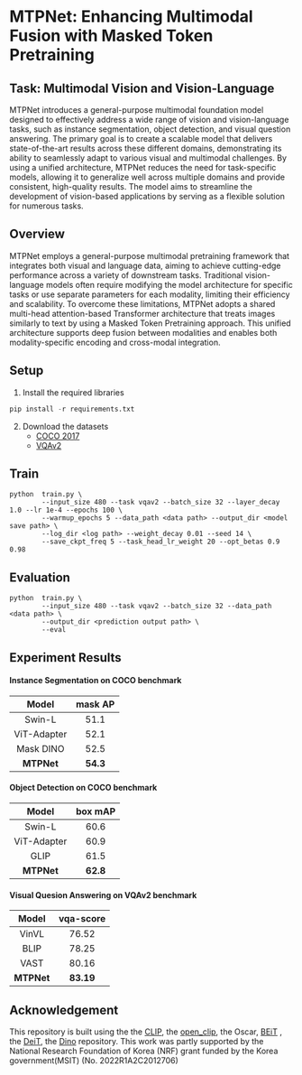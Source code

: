# MTPNet: Enhancing Multimodal Fusion with Masked Token Pretraining

## Task: Multimodal Vision and Vision-Language

MTPNet introduces a general-purpose multimodal foundation model designed to effectively address a wide range of vision and vision-language tasks, such as instance segmentation, object detection, and visual question answering. The primary goal is to create a scalable model that delivers state-of-the-art results across these different domains, demonstrating its ability to seamlessly adapt to various visual and multimodal challenges. By using a unified architecture, MTPNet reduces the need for task-specific models, allowing it to generalize well across multiple domains and provide consistent, high-quality results. The model aims to streamline the development of vision-based applications by serving as a flexible solution for numerous tasks.



## Overview

MTPNet employs a general-purpose multimodal pretraining framework that integrates both visual and language data, aiming to achieve cutting-edge performance across a variety of downstream tasks. Traditional vision-language models often require modifying the model architecture for specific tasks or use separate parameters for each modality, limiting their efficiency and scalability. To overcome these limitations, MTPNet adopts a shared multi-head attention-based Transformer architecture that treats images similarly to text by using a Masked Token Pretraining approach. This unified architecture supports deep fusion between modalities and enables both modality-specific encoding and cross-modal integration.



## Setup

1. Install the required libraries

```python
pip install -r requirements.txt
```

2. Download the datasets 
   - [COCO 2017](https://cocodataset.org/#download)
   - [VQAv2](https://visualqa.org/download.html)

## Train

```
python  train.py \
        --input_size 480 --task vqav2 --batch_size 32 --layer_decay 1.0 --lr 1e-4 --epochs 100 \ 
        --warmup_epochs 5 --data_path <data path> --output_dir <model save path> \
        --log_dir <log path> --weight_decay 0.01 --seed 14 \
        --save_ckpt_freq 5 --task_head_lr_weight 20 --opt_betas 0.9 0.98
```

## Evaluation

```
python  train.py \
        --input_size 480 --task vqav2 --batch_size 32 --data_path <data path> \
        --output_dir <prediction output path> \
        --eval
```



## Experiment Results

#### Instance Segmentation on COCO benchmark

|    Model    | mask AP  |
| :---------: | :------: |
|   Swin-L    |   51.1   |
| ViT-Adapter |   52.1   |
|  Mask DINO  |   52.5   |
| **MTPNet**  | **54.3** |

#### Object Detection on COCO benchmark

|    Model    | box mAP  |
| :---------: | :------: |
|   Swin-L    |   60.6   |
| ViT-Adapter |   60.9   |
|    GLIP     |   61.5   |
| **MTPNet**  | **62.8** |

#### Visual Quesion Answering on VQAv2 benchmark

|   Model    | vqa-score |
| :--------: | :-------: |
|   VinVL    |   76.52   |
|    BLIP    |   78.25   |
|    VAST    |   80.16   |
| **MTPNet** | **83.19** |



## Acknowledgement

This repository is built using the the [CLIP](https://github.com/openai/CLIP), the [open_clip](https://github.com/mlfoundations/open_clip), the Oscar,  [BEiT](https://github.com/microsoft/unilm/tree/master/beit) , the [DeiT](https://github.com/facebookresearch/deit), the [Dino](https://github.com/facebookresearch/dino) repository.
This work was partly supported by the National Research Foundation of Korea (NRF) grant funded by the Korea government(MSIT) (No. 2022R1A2C2012706)
